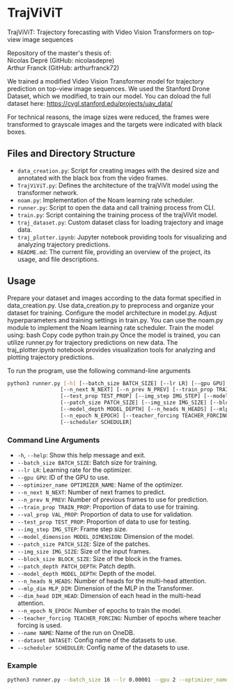 # TrajViViT

TrajViViT: Trajectory forecasting with Video Vision Transformers on top-view image sequences

Repository of the master's thesis of:\
Nicolas Depré (GitHub: nicolasdepre)\
Arthur Franck (GitHub: arthurfranck72)

We trained a modified Video Vision Transformer model for trajectory prediction on top-view image sequences. We used the Stanford Drone Dataset, which we modified, to train our model. You can doload the full dataset here: https://cvgl.stanford.edu/projects/uav_data/

For technical reasons, the image sizes were reduced, the frames were transformed to grayscale images and the targets were indicated with black boxes.


## Files and Directory Structure

- `data_creation.py`: Script for creating images with the desired size and annotated with the black box from the video frames.
- `TrajViViT.py`: Defines the architecture of the trajViVit model using the transformer network.
- `noam.py`: Implementation of the Noam learning rate scheduler.
- `runner.py`: Script to open the data and call training process from CLI.
- `train.py`: Script containing the training process of the trajViVit model.
- `traj_dataset.py`: Custom dataset class for loading trajectory and image data.
- `traj_plotter.ipynb`: Jupyter notebook providing tools for visualizing and analyzing trajectory predictions.
- `README.md`: The current file, providing an overview of the project, its usage, and file descriptions.

## Usage

Prepare your dataset and images according to the data format specified in data_creation.py.
Use data_creation.py to preprocess and organize your dataset for training.
Configure the model architecture in model.py.
Adjust hyperparameters and training settings in train.py. You can use the noam.py module to implement the Noam learning rate scheduler.
Train the model using:
bash
Copy code
python train.py
Once the model is trained, you can utilize runner.py for trajectory predictions on new data.
The traj_plotter.ipynb notebook provides visualization tools for analyzing and plotting trajectory predictions.


To run the program, use the following command-line arguments

```bash
python3 runner.py [-h] [--batch_size BATCH_SIZE] [--lr LR] [--gpu GPU] [--optimizer_name OPTIMIZER_NAME]
                 [--n_next N_NEXT] [--n_prev N_PREV] [--train_prop TRAIN_PROP] [--val_prop VAL_PROP]
                 [--test_prop TEST_PROP] [--img_step IMG_STEP] [--model_dimension MODEL_DIMENSION]
                 [--patch_size PATCH_SIZE] [--img_size IMG_SIZE] [--block_size BLOCK_SIZE] [--patch_depth PATCH_DEPTH]
                 [--model_depth MODEL_DEPTH] [--n_heads N_HEADS] [--mlp_dim MLP_DIM] [--dim_head DIM_HEAD]
                 [--n_epoch N_EPOCH] [--teacher_forcing TEACHER_FORCING] [--name NAME] [--dataset DATASET]
                 [--scheduler SCHEDULER]
```

### Command Line Arguments

- `-h`, `--help`: Show this help message and exit.
- `--batch_size BATCH_SIZE`: Batch size for training.
- `--lr LR`: Learning rate for the optimizer.
- `--gpu GPU`: ID of the GPU to use.
- `--optimizer_name OPTIMIZER_NAME`: Name of the optimizer.
- `--n_next N_NEXT`: Number of next frames to predict.
- `--n_prev N_PREV`: Number of previous frames to use for prediction.
- `--train_prop TRAIN_PROP`: Proportion of data to use for training.
- `--val_prop VAL_PROP`: Proportion of data to use for validation.
- `--test_prop TEST_PROP`: Proportion of data to use for testing.
- `--img_step IMG_STEP`: Frame step size.
- `--model_dimension MODEL_DIMENSION`: Dimension of the model.
- `--patch_size PATCH_SIZE`: Size of the patches.
- `--img_size IMG_SIZE`: Size of the input frames.
- `--block_size BLOCK_SIZE`: Size of the block in the frames.
- `--patch_depth PATCH_DEPTH`: Patch depth.
- `--model_depth MODEL_DEPTH`: Depth of the model.
- `--n_heads N_HEADS`: Number of heads for the multi-head attention.
- `--mlp_dim MLP_DIM`: Dimension of the MLP in the Transformer.
- `--dim_head DIM_HEAD`: Dimension of each head in the multi-head attention.
- `--n_epoch N_EPOCH`: Number of epochs to train the model.
- `--teacher_forcing TEACHER_FORCING`: Number of epochs where teacher forcing is used.
- `--name NAME`: Name of the run on OneDB.
- `--dataset DATASET`: Config name of the datasets to use.
- `--scheduler SCHEDULER`: Config name of the datasets to use.

### Example
```bash
python3 runner.py --batch_size 16 --lr 0.00001 --gpu 2 --optimizer_name adam --n_next 12 --n_prev 8 --train_prop 0.9 --val_prop 0.05 --test_prop 0.05 --img_step 12 --model_dimension 1024 --patch_size 8 --img_size 64 --patch_depth 4 --model_depth 6 --n_heads 8 --mlp_dim 2048 --dim_head 128 --n_epoch 100 --teacher_forcing 50 --block_size 4 --dataset dc1 --scheduler noam
```
